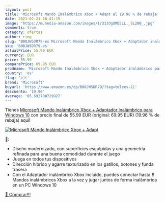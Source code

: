 ```yaml
---
layout: post
title: 'Microsoft Mando Inalámbrico Xbox + Adapt al 19.96 % de rebaja'
date: 2021-02-21 16:41:15
image: 'https://m.media-amazon.com/images/I/31JOgOME5LL._SL200_.jpg'
comments: true
category: ofertas
author: ring
slug: 'B08JW5DR79-es Microsoft Mando Inalámbrico Xbox + Adaptador inalámbrico...'
sku: 'B08JW5DR79-es'
actualPrice: 55.99 EUR
currency: EUR
price: 55.99
comparePrice: 69.95 EUR
prodname: 'Microsoft Mando Inalámbrico Xbox + Adaptador inalámbrico para Windows 10'
country: 'es'
flag: '🇪🇸'
brand: 'Microsoft'
buyurl: 'https://www.amazon.es/dp/B08JW5DR79/?tag=tolees-21'
descuento: '19.96'
average: '65.692700729927'
---
```


Tienes [Microsoft Mando Inalámbrico Xbox + Adaptador inalámbrico para Windows 10](https://www.amazon.es/dp/B08JW5DR79/?tag=tolees-21) con precio final de  55.99 EUR (original: 69.95 EUR) (19.96 %  de rebaja) aqui!

[![Microsoft Mando Inalámbrico Xbox + Adapt](https://m.media-amazon.com/images/I/31JOgOME5LL._SL200_.jpg)](https://www.amazon.es/dp/B08JW5DR79/?tag=tolees-21)

🔎:

- Diseño modernizado, con superficies esculpidas y una geometría refinada para una buena comodidad durante el juego
- Juega en todos tus dispositivos
- Dirección híbrido y agarre texturizado en los gatillos, botones y funda trasera
- Con el Adaptador inalámbrico Xbox incluido, puedes conectar hasta 8 Mandos inalámbricos Xbox a la vez y jugar juntos de forma inalámbrica en un PC Windows 10

[🛒 Comprar!!!](https://www.amazon.es/dp/B08JW5DR79/?tag=tolees-21)
